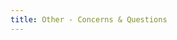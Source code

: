 ```yaml
---
title: Other - Concerns & Questions
---
```


<RedTitleBar
  title="Other"
  subtitle="Concerns & Questions"
/>
